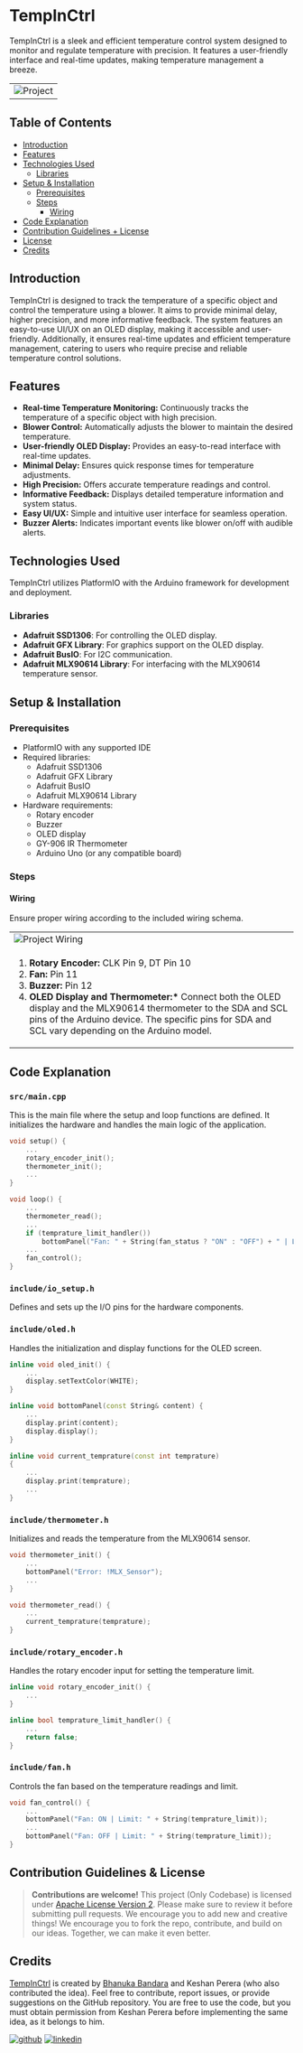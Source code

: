 # TempInCtrl

TempInCtrl is a sleek and efficient temperature control system designed to monitor and regulate temperature with precision. It features a user-friendly interface and real-time updates, making temperature management a breeze.

<table>
    <tr>
        <td><img src="/README.Files/main.gif" alt="Project" /></td>
    </tr>
</table>

## Table of Contents
- [Introduction](#introduction)
- [Features](#features)
- [Technologies Used](#technologies-used)
    - [Libraries](#libraries)
- [Setup & Installation](#setup--installation)
    - [Prerequisites](#prerequisites)
    - [Steps](#steps)
        - [Wiring](#wiring)
- [Code Explanation](#code-explanation)
- [Contribution Guidelines + License](#contribution-guidelines-&-license)
- [License](#license)
- [Credits](#Credits)

## Introduction

TempInCtrl is designed to track the temperature of a specific object and control the temperature using a blower. It aims to provide minimal delay, higher precision, and more informative feedback. The system features an easy-to-use UI/UX on an OLED display, making it accessible and user-friendly. Additionally, it ensures real-time updates and efficient temperature management, catering to users who require precise and reliable temperature control solutions.

## Features

- **Real-time Temperature Monitoring:** Continuously tracks the temperature of a specific object with high precision.
- **Blower Control:** Automatically adjusts the blower to maintain the desired temperature.
- **User-friendly OLED Display:** Provides an easy-to-read interface with real-time updates.
- **Minimal Delay:** Ensures quick response times for temperature adjustments.
- **High Precision:** Offers accurate temperature readings and control.
- **Informative Feedback:** Displays detailed temperature information and system status.
- **Easy UI/UX:** Simple and intuitive user interface for seamless operation.
- **Buzzer Alerts:** Indicates important events like blower on/off with audible alerts.

## Technologies Used

TempInCtrl utilizes PlatformIO with the Arduino framework for development and deployment.

### Libraries

- **Adafruit SSD1306**: For controlling the OLED display.
- **Adafruit GFX Library**: For graphics support on the OLED display.
- **Adafruit BusIO**: For I2C communication.
- **Adafruit MLX90614 Library**: For interfacing with the MLX90614 temperature sensor.


## Setup & Installation

### Prerequisites

- PlatformIO with any supported IDE
- Required libraries:
    - Adafruit SSD1306
    - Adafruit GFX Library
    - Adafruit BusIO
    - Adafruit MLX90614 Library
- Hardware requirements:
    - Rotary encoder
    - Buzzer
    - OLED display
    - GY-906 IR Thermometer
    - Arduino Uno (or any compatible board)

### Steps

#### Wiring

Ensure proper wiring according to the included wiring schema.

<table>
    <tr>
        <td><img src="https://github.com/user-attachments/assets/454f3f92-afbb-4e2e-a68d-5c3f5b85ef94" alt="Project Wiring" /></td>
    </tr>
     <tr>
     <td>
            <ol>
                <li><strong>Rotary Encoder:</strong> CLK Pin 9, DT Pin 10</li>
                <li><strong>Fan:</strong> Pin 11</li>
                <li><strong>Buzzer:</strong> Pin 12</li>
                <li><strong>OLED Display and Thermometer:*</strong> Connect both the OLED display and the MLX90614 thermometer to the SDA and SCL pins of the Arduino device. The specific pins for SDA and SCL vary depending on the Arduino model.</li>
            </ol>
     </td>
     </tr>
</table>

## Code Explanation
### `src/main.cpp`
This is the main file where the setup and loop functions are defined. It initializes the hardware and handles the main logic of the application.
```c++
void setup() {
    ...
    rotary_encoder_init();
    thermometer_init();
    ...
}

void loop() {
    ...
    thermometer_read();
    ...
    if (temprature_limit_handler())
        bottomPanel("Fan: " + String(fan_status ? "ON" : "OFF") + " | Limit: " + String(temprature_limit));
    ...
    fan_control();
}
```

### `include/io_setup.h`
Defines and sets up the I/O pins for the hardware components.

### `include/oled.h`
Handles the initialization and display functions for the OLED screen.
```c++
inline void oled_init() {
    ...
    display.setTextColor(WHITE);
}

inline void bottomPanel(const String& content) {
    ...
    display.print(content);
    display.display();
}

inline void current_temprature(const int temprature)
{
    ...
    display.print(temprature);
    ...
}
```

### `include/thermometer.h`
Initializes and reads the temperature from the MLX90614 sensor.
```c++
void thermometer_init() {
    ...
    bottomPanel("Error: !MLX_Sensor");
    ...
}

void thermometer_read() {
    ...
    current_temprature(temprature);
}
```

### `include/rotary_encoder.h`
Handles the rotary encoder input for setting the temperature limit.
```c++
inline void rotary_encoder_init() {
    ...
}

inline bool temprature_limit_handler() {
    ...
    return false;
}
```

### `include/fan.h`
Controls the fan based on the temperature readings and limit.
```c++
void fan_control() {
    ...
    bottomPanel("Fan: ON | Limit: " + String(temprature_limit));
    ...
    bottomPanel("Fan: OFF | Limit: " + String(temprature_limit));
}
```


## Contribution Guidelines & License
> **Contributions are welcome!**
> This project (Only Codebase) is licensed under [Apache License Version 2](LICENSE). Please make sure to review it before submitting pull requests. We encourage you to add new and creative things! We encourage you to fork the repo, contribute, and build on our ideas. Together, we can make it even better.

## Credits
[TempInCtrl](https://github.com/mrbhanukab/TempInCtrl) is created by [Bhanuka Bandara](https://github.com/mrbhanukab) and Keshan Perera (who also contributed the idea). Feel free to contribute, report issues, or provide suggestions on the GitHub repository. You are free to use the code, but you must obtain permission from Keshan Perera before implementing the same idea, as it belongs to him.

[![github](https://img.shields.io/badge/GitHub-100000?style=for-the-badge&logo=github&logoColor=white)](https://github.com/mrbhanukab)
[![linkedin](https://img.shields.io/badge/LinkedIn-0077B5?style=for-the-badge&logo=linkedin&logoColor=white)](https://www.linkedin.com/in/bhanuka-bandara-8a209420a)
